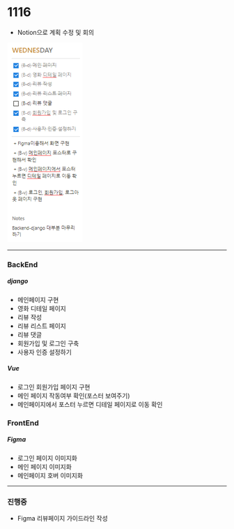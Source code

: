 # 1116

- Notion으로 계획 수정 및 회의

<img src="1116_notinon.PNG">

---

### BackEnd
##### django
- 메인페이지 구현
- 영화 디테일 페이지
- 리뷰 작성
- 리뷰 리스트 페이지
- 리뷰 댓글
- 회원가입 및 로그인 구축
- 사용자 인증 설정하기

##### Vue
- 로그인 회원가입 페이지 구현
- 메인 페이지 작동여부 확인(포스터 보여주기)
- 메인페이지에서 포스터 누르면 디테일 페이지로 이동 확인


### FrontEnd
##### Figma
- 로그인 페이지 이미지화
- 메인 페이지 이미지화
- 메인페이지 호버 이미지화

---------------

### 진행중
- Figma 리뷰페이지 가이드라인 작성
